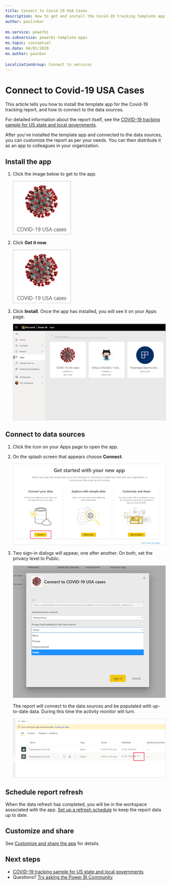 ```yaml
---
title: Connect to Covid-19 USA Cases
description: How to get and install the Covid-19 tracking template app, and how to connect to data
author: paulinbar

ms.service: powerbi
ms.subservice: powerbi-template-apps
ms.topic: conceptual
ms.date: 04/01/2020
ms.author: painbar

LocalizationGroup: Connect to services
---
```

# Connect to Covid-19 USA Cases
This article tells  you how to install the template app for the Covid-19 tracking report, and how to connect to the data sources.

For detailed information about the report itself, see the [COVID-19 tracking sample for US state and local governments](create-reports/sample-covid-19-us.md).

After you've installed the template app and connected to the data sources, you can customize the report as per your needs. You can then distribute it as an app to colleagues in your organization.

## Install the app

1. Click the image below to get to the app.

   ![Covid-19 USA cases app Appsource icon](media/service-connect-to-covid-19-tracking/service-covid-19-usa-cases-app-logo.png)

1. Click **Get it now**.

    ![Covid-19 USA cases app in Appsource](media/service-connect-to-covid-19-tracking/service-covid-19-usa-cases-app-appsource-icon.png)

1. Click **Install**. Once the app has installed, you will see it on your Apps page.

   ![Covid-19 USA cases app on App page](media/service-connect-to-covid-19-tracking/service-covid-19-usa-cases-app-apps-page-icon.png)

## Connect to data sources

1. Click the icon on your Apps page to open the app.

1. On the splash screen that appears choose **Connect**.

   ![Template app splash screen](media/service-connect-to-covid-19-tracking/service-covid-19-usa-cases-app-splash-screen.png)

1. Two sign-in dialogs will appear, one after another. On both, set the privacy level to Public.

   ![Covid-19 USA cases app sign-in dialog](media/service-connect-to-covid-19-tracking/service-covid-19-usa-cases-app-signin-dialog.png)

   The report will connect to the data sources and be populated with up-to-date data. During this time the activity monitor will turn.

   ![Covid-19 USA cases app refresh in progress](media/service-connect-to-covid-19-tracking/service-covid-19-usa-cases-app-refresh-monitor.png)

## Schedule report refresh

When the data refresh has completed, you will be in the workspace associated with the app. [Set up a refresh schedule](refresh-scheduled-refresh.md) to keep the report data up to date.

## Customize and share

See [Customize and share the app](service-template-apps-install-distribute.md#customize-and-share-the-app) for details.

## Next steps
* [COVID-19 tracking sample for US state and local governments](create-reports/sample-covid-19-us.md)
* Questions? [Try asking the Power BI Community](https://community.powerbi.com/)

